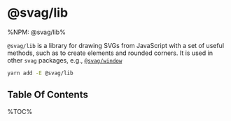 # @svag/lib

%NPM: @svag/lib%

`@svag/lib` is a library for drawing SVGs from JavaScript with a set of useful methods, such as to create elements and rounded corners. It is used in other `svag` packages, e.g., [`@svag/window`](https://github.com/svagjs/window)

```sh
yarn add -E @svag/lib
```

## Table Of Contents

%TOC%
